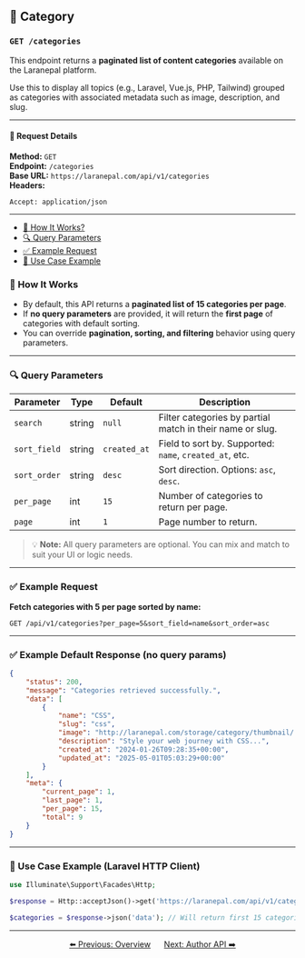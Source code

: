<a name="category-api"></a>

## 📂 Category

### `GET /categories`

This endpoint returns a **paginated list of content categories** available on the Laranepal platform.

Use this to display all topics (e.g., Laravel, Vue.js, PHP, Tailwind) grouped as categories with associated metadata such as image, description, and slug.

---

#### 🧾 Request Details

**Method:** `GET`  
**Endpoint:** `/categories`  
**Base URL:** `https://laranepal.com/api/v1/categories`  
**Headers:**

```http
Accept: application/json
```

---

- [🧠 How It Works?](#how-it-works)
- [🔍 Query Parameters](#query-parameters)
- [✅ Example Request](#example-request)
- [🔗 Use Case Example](#use-case-example)

<a name="how-it-works"></a>

### 🧠 How It Works

- By default, this API returns a **paginated list of 15 categories per page**.
- If **no query parameters** are provided, it will return the **first page** of categories with default sorting.
- You can override **pagination, sorting, and filtering** behavior using query parameters.

---

<a name="query-parameters"></a>

### 🔍 Query Parameters

| Parameter    | Type   | Default      | Description                                               |
| ------------ | ------ | ------------ | --------------------------------------------------------- |
| `search`     | string | `null`       | Filter categories by partial match in their name or slug. |
| `sort_field` | string | `created_at` | Field to sort by. Supported: `name`, `created_at`, etc.   |
| `sort_order` | string | `desc`       | Sort direction. Options: `asc`, `desc`.                   |
| `per_page`   | int    | `15`         | Number of categories to return per page.                  |
| `page`       | int    | `1`          | Page number to return.                                    |

> 💡 **Note:** All query parameters are optional. You can mix and match to suit your UI or logic needs.

---

<a name="example-request"></a>

### ✅ Example Request

**Fetch categories with 5 per page sorted by name:**

```http
GET /api/v1/categories?per_page=5&sort_field=name&sort_order=asc
```

---

### ✅ Example Default Response (no query params)

```json
{
    "status": 200,
    "message": "Categories retrieved successfully.",
    "data": [
        {
            "name": "CSS",
            "slug": "css",
            "image": "http://laranepal.com/storage/category/thumbnail/...",
            "description": "Style your web journey with CSS...",
            "created_at": "2024-01-26T09:28:35+00:00",
            "updated_at": "2025-05-01T05:03:29+00:00"
        }
    ],
    "meta": {
        "current_page": 1,
        "last_page": 1,
        "per_page": 15,
        "total": 9
    }
}
```

---

<a name="use-case-example"></a>

### 🔗 Use Case Example (Laravel HTTP Client)

```php
use Illuminate\Support\Facades\Http;

$response = Http::acceptJson()->get('https://laranepal.com/api/v1/categories');

$categories = $response->json('data'); // Will return first 15 categories by default
```

---
<p align="center">
  <a href="overview">⬅️ Previous: Overview</a> &nbsp;&nbsp;&nbsp;&nbsp;
  <a href="author">Next: Author API ➡️</a>
</p>
